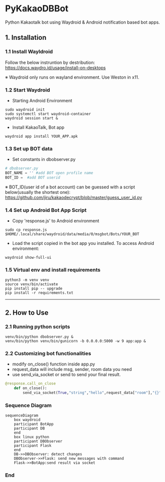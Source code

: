 # PyKakaoDBBot
Python Kakaotalk bot using Waydroid & Android notification based bot apps.
## 1. Installation
### 1.1 Install Wayldroid
Follow the below instruntion by destribution:
https://docs.waydro.id/usage/install-on-desktops

※ Waydroid only runs on wayland environment. Use Weston in x11.

### 1.2 Start Waydroid
- Starting Android Environment
```shell
sudo waydroid init
sudo systemctl start waydroid-container
waydroid session start &
```
- Install KakaoTalk, Bot app
```shell
waydroid app install YOUR_APP.apk
```

### 1.3 Set up BOT data
- Set constants in dbobserver.py
```python
# dbobserver.py
BOT_NAME = '' #add BOT open profile name
BOT_ID =  #add BOT userid
```
※ BOT_ID(user id of a bot account) can be guessed with a script below(usually the shortest one):
https://github.com/jiru/kakaodecrypt/blob/master/guess_user_id.py

### 1.4 Set up Android Bot App Script
- Copy 'response.js' to Android environment
```shell
sudo cp response.js $HOME/.local/share/waydroid/data/media/0/msgbot/Bots/YOUR_BOT
```
- Load the script copied in the bot app you installed. To access Android environment:
```shell
waydroid show-full-ui
```

### 1.5 Virtual env and install requirements
```shell
python3 -m venv venv
source venv/bin/activate
pip install pip -- upgrade
pip install -r requirements.txt
```

----
## 2. How to Use
### 2.1 Running python scripts
```shell
venv/bin/python dbobserver.py &
venv/bin/python venv/bin/gunicorn -b 0.0.0.0:5000 -w 9 app:app &
```
### 2.2 Customizing bot functionalities
- modify on_close() function inside app.py
- request_data will include msg, sender, room data you need
- use send_via_socket or send to send your final result.
```python
@response.call_on_close
    def on_close():
        send_via_socket(True,"string","hello",request_data["room"],"{}")
```


### Sequence Diagram
```mermaid
sequenceDiagram
    box waydroid
    participant BotApp
    participant DB
    end
    box linux python
    participant DBObserver
    participant Flask
    end
    DB->>DBObserver: detect changes
    DBObserver->>Flask: send new messages with command
    Flask->>BotApp:send result via socket
```

### End
